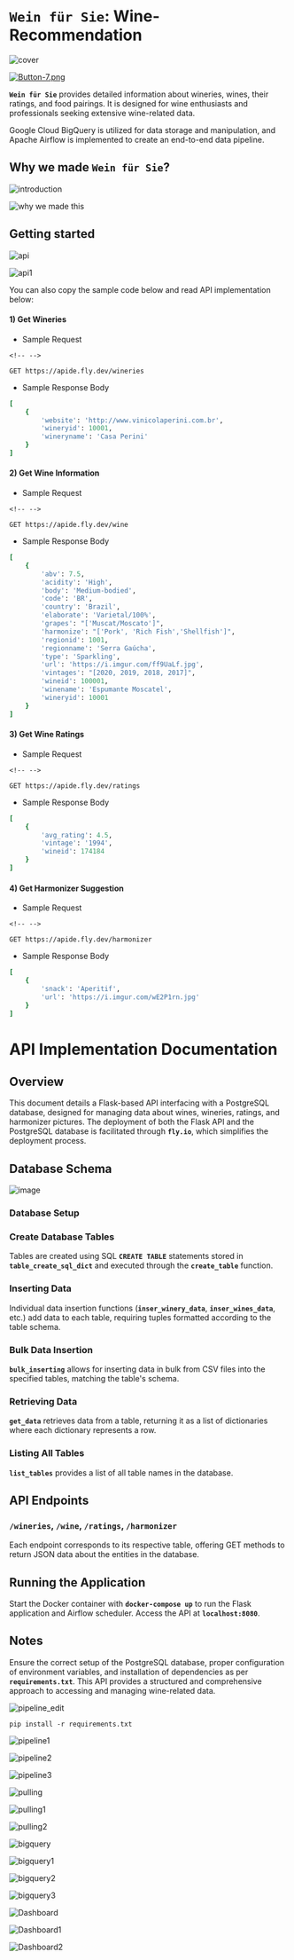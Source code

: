 # `Wein für Sie`: Wine-Recommendation

![cover](https://github.com/yudinii/practice_/assets/157538170/723acb58-1667-4007-a4cc-0e6d396523fc)

[![Button-7.png](https://i.postimg.cc/mkDKKN93/Button-7.png)](https://public.tableau.com/app/profile/sergei.makarov/viz/WineDashboard_17067371597200/Main_Menu)

**`Wein für Sie`** provides detailed information about wineries, wines, their ratings, and food pairings. It is designed for wine enthusiasts and professionals seeking extensive wine-related data.

Google Cloud BigQuery is utilized for data storage and manipulation, and  Apache Airflow is implemented to create an end-to-end data pipeline.

## Why we made `Wein für Sie`?

![introduction](https://github.com/yudinii/practice_/assets/157538170/dfd1f3e3-b17d-440a-af42-c076cd581c08)

![why we made this](https://github.com/yudinii/practice_/assets/157538170/0c3e35b8-bc15-4276-bd55-f9274a59b8f3)

## Getting started

![api](https://github.com/yudinii/practice_/assets/157538170/aaa55c0b-6104-4a10-9372-b529e77851bd)

![api1](https://github.com/yudinii/practice_/assets/157538170/f11bdc92-3c9e-4835-b82e-6c80206be05d)

You can also copy the sample code below and read API implementation below:

#### 1) Get Wineries

-   Sample Request

```{=html}
<!-- -->
```
    GET https://apide.fly.dev/wineries

-   Sample Response Body

``` ruby
[
    {
        'website': 'http://www.vinicolaperini.com.br', 
        'wineryid': 10001, 
        'wineryname': 'Casa Perini'
    }
]
```

#### 2) Get Wine Information

-   Sample Request

```{=html}
<!-- -->
```
    GET https://apide.fly.dev/wine

-   Sample Response Body

``` ruby
[
    {
        'abv': 7.5, 
        'acidity': 'High', 
        'body': 'Medium-bodied',
        'code': 'BR', 
        'country': 'Brazil',
        'elaborate': 'Varietal/100%',
        'grapes': "['Muscat/Moscato']", 
        'harmonize': "['Pork', 'Rich Fish','Shellfish']",
        'regionid': 1001, 
        'regionname': 'Serra Gaúcha',
        'type': 'Sparkling', 
        'url': 'https://i.imgur.com/ff9UaLf.jpg', 
        'vintages': "[2020, 2019, 2018, 2017]", 
        'wineid': 100001, 
        'winename': 'Espumante Moscatel',
        'wineryid': 10001
    }
]
```

#### 3) Get Wine Ratings

-   Sample Request

```{=html}
<!-- -->
```
    GET https://apide.fly.dev/ratings

-   Sample Response Body

``` ruby
[
    {
        'avg_rating': 4.5, 
        'vintage': '1994',
        'wineid': 174184
    }
]
```

#### 4) Get Harmonizer Suggestion

-   Sample Request

```{=html}
<!-- -->
```
    GET https://apide.fly.dev/harmonizer

-   Sample Response Body

``` ruby
[
    {
        'snack': 'Aperitif',
        'url': 'https://i.imgur.com/wE2P1rn.jpg'
    }
]
```

# **API Implementation Documentation**

## **Overview**

This document details a Flask-based API interfacing with a PostgreSQL database, designed for managing data about wines, wineries, ratings, and harmonizer pictures. The deployment of both the Flask API and the PostgreSQL database is facilitated through **`fly.io`**, which simplifies the deployment process.

## **Database Schema**

![image](https://github.com/yudinii/practice_/assets/157538170/ce46d016-2367-41e6-ae6a-ae7179b4bdcd)

### **Database Setup**

### Create Database Tables

Tables are created using SQL **`CREATE TABLE`** statements stored in **`table_create_sql_dict`** and executed through the **`create_table`** function.

### Inserting Data

Individual data insertion functions (**`inser_winery_data`**, **`inser_wines_data`**, etc.) add data to each table, requiring tuples formatted according to the table schema.

### Bulk Data Insertion

**`bulk_inserting`** allows for inserting data in bulk from CSV files into the specified tables, matching the table's schema.

### Retrieving Data

**`get_data`** retrieves data from a table, returning it as a list of dictionaries where each dictionary represents a row.

### Listing All Tables

**`list_tables`** provides a list of all table names in the database.

## **API Endpoints**

### **`/wineries`, `/wine`, `/ratings`, `/harmonizer`**

Each endpoint corresponds to its respective table, offering GET methods to return JSON data about the entities in the database.

## **Running the Application**

Start the Docker container with **`docker-compose up`** to run the Flask application and Airflow scheduler. Access the API at **`localhost:8080`**.

## **Notes**

Ensure the correct setup of the PostgreSQL database, proper configuration of environment variables, and installation of dependencies as per **`requirements.txt`**. This API provides a structured and comprehensive approach to accessing and managing wine-related data.

![pipeline_edit](https://github.com/yudinii/practice_/assets/157538170/972ceeeb-fcf2-4eca-ba40-c77500034e6d)

    pip install -r requirements.txt

![pipeline1](https://github.com/yudinii/practice_/assets/157538170/ae878010-4c8c-4677-891c-2b9e58da12bb)

![pipeline2](https://github.com/yudinii/practice_/assets/157538170/b37bd870-816a-4ba5-8d81-021934ea6bab)

![pipeline3](https://github.com/yudinii/practice_/assets/157538170/7355970c-b9a5-4506-b197-24fdf96252d8)

![pulling](https://github.com/yudinii/practice_/assets/157538170/4bfd077f-d399-4029-b1a9-e1e4b3a241fa)

![pulling1](https://github.com/yudinii/practice_/assets/157538170/9a052ae9-e0ff-4ee2-bc28-46a87ac6f70b)

![pulling2](https://github.com/yudinii/practice_/assets/157538170/9b68e316-a6b0-4305-8153-5ad17bdadb57)

![bigquery](https://github.com/yudinii/practice_/assets/157538170/4bab7099-35ad-4f8a-b0f1-f64bc1e9a9fd)

![bigquery1](https://github.com/yudinii/practice_/assets/157538170/bfe1a5fb-e6c6-4fff-a868-563d76991885)

![bigquery2](https://github.com/yudinii/practice_/assets/157538170/34d86ac1-bb9e-4e68-b8ad-fbff099dd3fb)

![bigquery3](https://github.com/yudinii/practice_/assets/157538170/2127b218-f45b-4c58-93a7-6eb220324c72)

![Dashboard](https://github.com/yudinii/practice_/assets/157538170/7e63cd4a-c548-4579-b6b5-5154f44ed0b9)

![Dashboard1](https://github.com/yudinii/practice_/assets/157538170/643a895f-6482-4a7d-9209-f658858322b3)

![Dashboard2](https://github.com/yudinii/practice_/assets/157538170/c0d891ba-8b28-4f20-ab5c-fd1aeb7e9b02)

